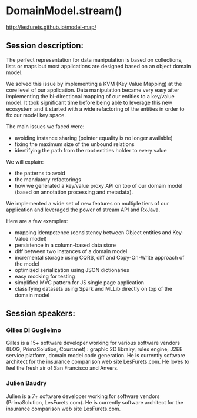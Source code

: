 DomainModel.stream()
======================

http://lesfurets.github.io/model-map/

Session description:
--------------------

The perfect representation for data manipulation is based on collections, lists or maps but most applications are designed based on an object domain model. 

We solved this issue by implementing a KVM (Key Value Mapping) at the core level of our application. Data manipulation became very easy after implementing the bi-directional mapping of our entities to a key/value model. It took significant time before being able to leverage this new ecosystem and it started with a wide refactoring of the entities in order to fix our model key space. 

The main issues we faced were: 
* avoiding instance sharing (pointer equality is no longer available) 
* fixing the maximum size of the unbound relations 
* identifying the path from the root entities holder to every value 

We will explain: 
* the patterns to avoid 
* the mandatory refactorings 
* how we generated a key/value proxy API on top of our domain model (based on annotation processing and metadata). 

We implemented a wide set of new features on multiple tiers of our application and leveraged the power of stream API and RxJava. 

Here are a few examples: 

* mapping idempotence (consistency between Object entities and Key-Value model) 
* persistence in a column-based data store 
* diff between two instances of a domain model 
* incremental storage using CQRS, diff and Copy-On-Write approach of the model 
* optimized serialization using JSON dictionaries 
* easy mocking for testing 
* simplified MVC pattern for JS single page application 
* classifying datasets using Spark and MLLib directly on top of the domain model 


Session speakers:
-----------------

### Gilles Di Guglielmo
Gilles is a 15+ software developer working for various software vendors (ILOG, PrimaSolution, Courtanet) : graphic 2D librairy, rules engine, J2EE service platform, domain model code generation. He is currently software architect for the insurance comparison web site LesFurets.com. He loves to feel the fresh air of San Francisco and Anvers.

### Julien Baudry
Julien is a 7+ software developer working for software vendors (PrimaSolution, LesFurets.com). He is currently software architect for the insurance comparison web site LesFurets.com.
